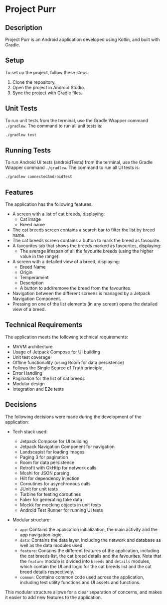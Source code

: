 # Project Purr

## Description

Project Purr is an Android application developed using Kotlin, and built with Gradle.

## Setup

To set up the project, follow these steps:

1. Clone the repository.
2. Open the project in Android Studio.
3. Sync the project with Gradle files.

## Unit Tests

To run unit tests from the terminal, use the Gradle Wrapper command `./gradlew`. The command to run
all unit tests is:

```bash
./gradlew test
```

## Running Tests

To run Android UI tests (androidTests) from the terminal, use the Gradle Wrapper
command `./gradlew`. The command to run all UI tests is:

```bash
./gradlew connectedAndroidTest
```

## Features

The application has the following features:

- A screen with a list of cat breeds, displaying:
  - Cat image
  - Breed name
- The cat breeds screen contains a search bar to filter the list by breed name.
- The cat breeds screen contains a button to mark the breed as favourite.
- A favourites tab that shows the breeds marked as favourites, displaying:
  - The average lifespan of all the favourite breeds (using the higher value in the range).
- A screen with a detailed view of a breed, displaying:
  - Breed Name
  - Origin
  - Temperament
  - Description
  - A button to add/remove the breed from the favourites.
- Navigation between the different screens is managed by a Jetpack Navigation Component.
- Pressing on one of the list elements (in any screen) opens the detailed view of a breed.

## Technical Requirements

The application meets the following technical requirements:

- MVVM architecture
- Usage of Jetpack Compose for UI building
- Unit test coverage
- Offline functionality (using Room for data persistence)
- Follows the Single Source of Truth principle
- Error Handling
- Pagination for the list of cat breeds
- Modular design
- Integration and E2e tests

## Decisions

The following decisions were made during the development of the application:

- Tech stack used:
  - Jetpack Compose for UI building
  - Jetpack Navigation Component for navigation
  - Landscapist for loading images
  - Paging 3 for pagination
  - Room for data persistence
  - Retrofit with OkHttp for network calls
  - Moshi for JSON parsing
  - Hilt for dependency injection
  - Coroutines for asynchronous calls
  - JUnit for unit tests
  - Turbine for testing coroutines
  - Faker for generating fake data
  - Mockk for mocking objects in unit tests
  - Android Test Runner for running UI tests

- Modular structure:

  - `app`: Contains the application initialization, the main activity and the app navigation logic.
  - `data`: Contains the data layer, including the network and database as well as the data modules used.
  - `feature`: Contains the different features of the application, including the cat breeds list, the cat breed details and the favourites. Note that the `feature` module is divided into `breeds` and `details` modules, which contain the UI and logic for the cat breeds list and the cat breed details respectively.
  - `common`: Contains common code used across the application, including test utility functions and UI assets and functions.

This modular structure allows for a clear separation of concerns, and makes it easier to add new features to the application.
